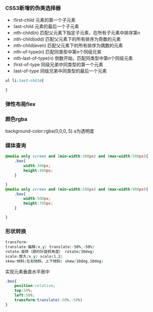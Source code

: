 ### CSS3新增的伪类选择器

* :first-child 元素的第一个子元素
* :last-child 元素的最后一个子元素
* :nth-child(n) 匹配父元素下指定子元素，在所有子元素中排序第n
* :nth-child(odd) 匹配父元素下的所有排序为奇数的元素
* :nth-child(even) 匹配父元素下的所有排序为偶数的元素
* :nth-of-type(n) 匹配同类型中第n个同级兄弟
* :nth-last-of-type(n) 倒数开始，匹配同类型中第n个同级元素
* :first-of-type 同级兄弟中同类型的第一个元素
* :last-of-type  同级兄弟中同类型的最后一个元素

```css
ul li:last-child{
    
}
```



### 弹性布局flex

### 颜色rgba

background-color:rgba(0,0,0,.5) a为透明度

### 媒体查询

```css
@media only screen and (min-width:300px) and (max-width:500px){
    .box{
        width:300px;
        height:400px;
    }

}
@media only screen and (min-width:500px) and (max-width:900px){
    .box{
        width:500px;
        height:700px;
    }

}
```

### 形状转换

```css
transform:
translate:偏移(x,y) translate(-50%,-50%)
rotate:旋转（顺时针旋转角度） rotate(30deg)
scale:放大(x,y) scale(1,2)
skew:倾斜(左右倾斜，上下倾斜) skew(10deg,10deg)
```

实现元素垂直水平居中

```css
.box{
    position:relative;
    top:50%;
    left:50%;
    transform:translate(-50%,-50%)
}
```

